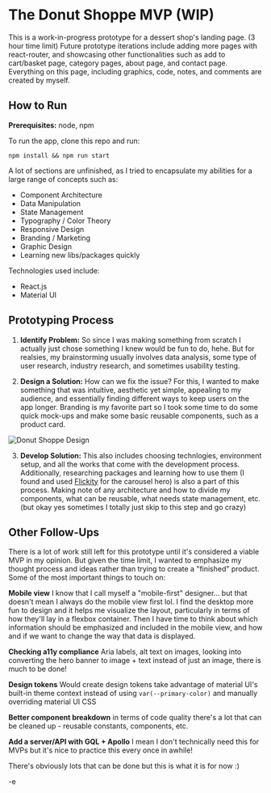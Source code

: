 # The Donut Shoppe MVP (WIP)

This is a work-in-progress prototype for a dessert shop's landing page. (3 hour time limit) Future prototype iterations include adding more pages with react-router, and showcasing other functionalities such as add to cart/basket page, category pages, about page, and contact page. Everything on this page, including graphics, code, notes, and comments are created by myself.

## How to Run

**Prerequisites:** node, npm

To run the app, clone this repo and run:

`npm install && npm run start`

A lot of sections are unfinished, as I tried to encapsulate my abilities for a large range of concepts such as:
- Component Architecture
- Data Manipulation
- State Management
- Typography / Color Theory
- Responsive Design
- Branding / Marketing
- Graphic Design
- Learning new libs/packages quickly 

Technologies used include:
- React.js
- Material UI

## Prototyping Process

1. **Identify Problem:** So since I was making something from scratch I actually just chose something I knew would be fun to do, hehe. But for realsies, my brainstorming usually involves data analysis, some type of user research, industry research, and sometimes usability testing. 

2. **Design a Solution:** How can we fix the issue? For this, I wanted to make something that was intuitive, aesthetic yet simple, appealing to my audience, and essentially finding different ways to keep users on the app longer. Branding is my favorite part so I took some time to do some quick mock-ups and make some basic reusable components, such as a product card.

![Donut Shoppe Design](design-mock-up.png "Donut Shoppe Mock")

3. **Develop Solution:** This also includes choosing technlogies, environment setup, and all the works that come with the development process. Additionally, researching packages and learning how to use them (I found and used [Flickity](https://flickity.metafizzy.co/) for the carousel hero) is also a part of this process. Making note of any architecture and how to divide my components, what can be reusable, what needs state management, etc. (but okay yes sometimes I totally just skip to this step and go crazy)

## Other Follow-Ups

There is a lot of work still left for this prototype until it's considered a viable MVP in my opinion. But given the time limit, I wanted to emphasize my thought process and ideas rather than trying to create a "finished" product. Some of the most important things to touch on:

**Mobile view** I know that I call myself a "mobile-first" designer... but that doesn't mean I always do the mobile view first lol. I find the desktop more fun to design and it helps me visualize the layout, particularly in terms of how they'll lay in a flexbox container. Then I have time to think about which information should be emphasized and included in the mobile view, and how and if we want to change the way that data is displayed.

**Checking a11y compliance** Aria labels, alt text on images, looking into converting the hero banner to image + text instead of just an image, there is much to be done! 

**Design tokens** Would create design tokens take advantage of material UI's built-in theme context instead of using `var(--primary-color)` and manually overriding material UI CSS

**Better component breakdown** in terms of code quality there's a lot that can be cleaned up - reusable constants, components, etc. 

**Add a server/API with GQL + Apollo** I mean I don't technically need this for MVPs but it's nice to practice this every once in awhile!

There's obviously lots that can be done but this is what it is for now :)

-e

